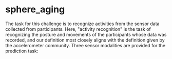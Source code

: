# sphere_aging

The task for this challenge is to recognize activities from the sensor data collected from participants. Here, "activity recognition" is the task of recognizing the posture and movements of the participants whose data was recorded, and our definition most closely aligns with the definition given by the accelerometer community. Three sensor modalities are provided for the prediction task:
